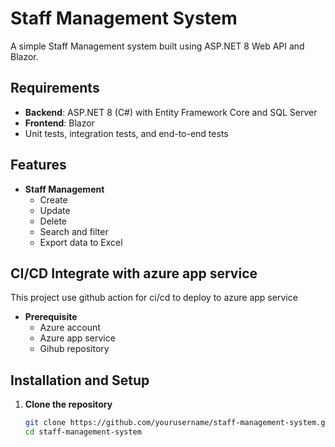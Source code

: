 # Staff Management System

A simple Staff Management system built using ASP.NET 8 Web API and Blazor.

## Requirements

- **Backend**: ASP.NET 8 (C#) with Entity Framework Core and SQL Server
- **Frontend**: Blazor
- Unit tests, integration tests, and end-to-end tests

  
## Features

- **Staff Management**
  - Create
  - Update
  - Delete
  - Search and filter
  - Export data to Excel

## CI/CD Integrate with azure app service 

This project use github action for ci/cd to deploy to azure app service

- **Prerequisite**
  - Azure account
  - Azure app service
  - Gihub repository
 
    
## Installation and Setup

1. **Clone the repository**
   ```bash
   git clone https://github.com/yourusername/staff-management-system.git
   cd staff-management-system

